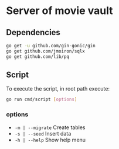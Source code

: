 # Server of movie vault

## Dependencies

```bash
go get -u github.com/gin-gonic/gin
go get github.com/jmoiron/sqlx
go get github.com/lib/pq
```

## Script

To execute the script, in root path execute:

```bash
go run cmd/script [options]
```

### options

- `-m | --migrate` Create tables
- `-s | --seed` Insert data
- `-h | --help` Show help menu
